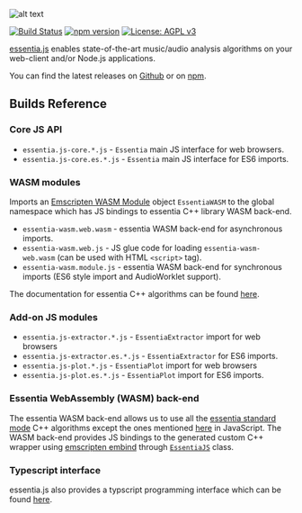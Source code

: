 
![alt text](https://user-images.githubusercontent.com/14850001/66190489-67098d80-e68c-11e9-9a7c-35b82f6635e1.png)

[![Build Status](https://travis-ci.org/MTG/essentia.js.svg?branch=master)](https://travis-ci.org/MTG/essentia.js)
[![npm version](https://badge.fury.io/js/essentia.js.svg)](https://badge.fury.io/js/essentia.js)
[![License: AGPL v3](https://img.shields.io/badge/License-AGPL%20v3-blue.svg)](https://www.gnu.org/licenses/agpl-3.0)

[essentia.js](https://essentia.upf.edu/essentiajs) enables state-of-the-art music/audio analysis algorithms on your web-client and/or Node.js applications. 

You can find the latest releases on [Github](https://github.com/MTG/essentia.js/releases) or on [npm](https://www.npmjs.com/package/essentia.js).


## Builds Reference

### Core JS API

- `essentia.js-core.*.js` - `Essentia` main JS interface for web browsers.
- `essentia.js-core.es.*.js` - `Essentia` main JS interface for ES6 imports.

### WASM modules 

Imports an [Emscripten WASM Module](https://emscripten.org/docs/api_reference/module.html) object `EssentiaWASM` to the global namespace which has JS bindings to essentia C++ library WASM back-end.

- `essentia-wasm.web.wasm` - essentia WASM back-end for asynchronous imports. 
- `essentia-wasm.web.js` - JS glue code for loading `essentia-wasm-web.wasm` (can be used with HTML `<script>` tag).
- `essentia-wasm.module.js` -  essentia WASM back-end for synchronous imports (ES6 style import and AudioWorklet support).

The documentation for essentia C++ algorithms can be found [here](https://essentia.upf.edu/algorithms_reference.html).
  
  
### Add-on JS modules

- `essentia.js-extractor.*.js` - `EssentiaExtractor` import for  web browsers
- `essentia.js-extractor.es.*.js` - `EssentiaExtractor` for ES6 imports.
- `essentia.js-plot.*.js` - `EssentiaPlot` import for  web browsers
- `essentia.js-plot.es.*.js` - `EssentiaPlot` import for ES6 imports.


### Essentia WebAssembly (WASM) back-end

The essentia WASM back-end allows us to use all the [essentia standard mode](https://essentia.upf.edu/documentation.html) C++ algorithms except the ones mentioned [here](https://github.com/MTG/essentia.js/blob/master/src/python/excluded_algos.md) in JavaScript. The WASM back-end provides JS bindings to the generated custom C++ wrapper using [emscripten embind](https://emscripten.org/docs/porting/connecting_cpp_and_javascript/embind.html) through [`EssentiaJS`](https://github.com/MTG/essentia.js/blob/a0985aacac01296b86ba00a21f60ca017e7b38c0/src/cpp/bindings_essentiajs.cpp#L29) class.


### Typescript interface

essentia.js also provides a typscript programming interface which can be found [here](https://github.com/MTG/essentia.js/tree/master/src/typescript).

